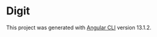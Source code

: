 # Digit

This project was generated with [Angular CLI](https://github.com/angular/angular-cli) version 13.1.2.

